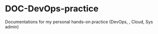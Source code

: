 # DOC-DevOps-practice
Documentations for my personal hands-on practice (DevOps, , Cloud, Sys admin)
